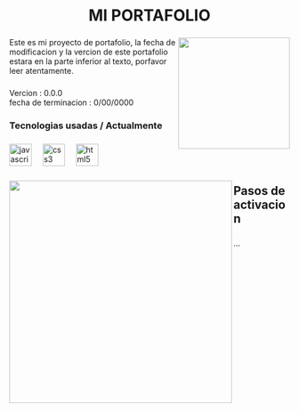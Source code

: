 <h1 align="center">MI PORTAFOLIO</h1>

###

<img align="right" height="200" src="https://i.pinimg.com/originals/f5/5b/0f/f55b0f3e0d9b878ed9192b8358fd1480.gif"  />

###

<p align="left">Este es mi proyecto de portafolio, la fecha de modificacion y la vercion de este portafolio estara en la parte inferior al texto, porfavor leer atentamente.</p>

###

<p align="left">Vercion : 0.0.0<br>fecha de terminacion : 0/00/0000</p>

###

<h3 align="left"></h3>

###

<h3 align="left">Tecnologias usadas / Actualmente</h3>

###

<div align="left">
  <img src="https://cdn.jsdelivr.net/gh/devicons/devicon/icons/javascript/javascript-original.svg" height="40" alt="javascript logo"  />
  <img width="12" />
  <img src="https://cdn.jsdelivr.net/gh/devicons/devicon/icons/css3/css3-original.svg" height="40" alt="css3 logo"  />
  <img width="12" />
  <img src="https://cdn.jsdelivr.net/gh/devicons/devicon/icons/html5/html5-original.svg" height="40" alt="html5 logo"  />
</div>

###

<img align="left" height="400" src="https://gifdb.com/images/high/cyber-city-japanese-pixel-art-hi1b722064av1d10.gif"  />

###

<h2 align="left">Pasos de activacion</h2>

###

<p align="left">...</p>

###